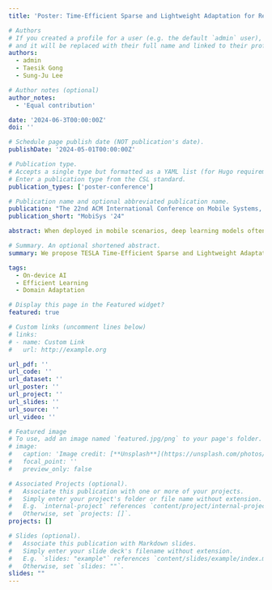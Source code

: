 ```yaml
---
title: 'Poster: Time-Efficient Sparse and Lightweight Adaptation for Real-Time Mobile Applications'

# Authors
# If you created a profile for a user (e.g. the default `admin` user), write the username (folder name) here
# and it will be replaced with their full name and linked to their profile.
authors:
  - admin
  - Taesik Gong
  - Sung-Ju Lee

# Author notes (optional)
author_notes:
  - 'Equal contribution'

date: '2024-06-3T00:00:00Z'
doi: ''

# Schedule page publish date (NOT publication's date).
publishDate: '2024-05-01T00:00:00Z'

# Publication type.
# Accepts a single type but formatted as a YAML list (for Hugo requirements).
# Enter a publication type from the CSL standard.
publication_types: ['poster-conference']

# Publication name and optional abbreviated publication name.
publication: "The 22nd ACM International Conference on Mobile Systems, Applications, and Services"
publication_short: "MobiSys '24"

abstract: When deployed in mobile scenarios, deep learning models often suffer from performance degradation due to domain shifts. Test-Time Adaptation (TTA) offers a viable solution, but current approaches face latency issues on resource-constrained mobile devices. We propose TESLA Time-Efficient Sparse and Lightweight Adaptation strategy for real-time mobile applications, which skips adaptation for specific batches to increase the inference sample rate. Our method balances model accuracy and inference speed by accumulating domain-informative samples from non-adapted batches and sparsely adapting them. Experiments on edge devices demonstrate competitive accuracy even with sparse adaptation rates, highlighting the effectiveness of our approach in real-time mobile applications. Our strategy can seamlessly integrate with existing lightweight adaptation and optimization algorithms, further accelerating inference across diverse mobile systems.

# Summary. An optional shortened abstract.
summary: We propose TESLA Time-Efficient Sparse and Lightweight Adaptation strategy for real-time mobile applications, which skips adaptation for specific batches to increase the inference sample rate. Our method balances model accuracy and inference speed by accumulating domain-informative samples from non-adapted batches and sparsely adapting them.

tags:
  - On-device AI
  - Efficient Learning
  - Domain Adaptation

# Display this page in the Featured widget?
featured: true

# Custom links (uncomment lines below)
# links:
# - name: Custom Link
#   url: http://example.org

url_pdf: ''
url_code: ''
url_dataset: ''
url_poster: ''
url_project: ''
url_slides: ''
url_source: ''
url_video: ''

# Featured image
# To use, add an image named `featured.jpg/png` to your page's folder.
# image:
#   caption: 'Image credit: [**Unsplash**](https://unsplash.com/photos/pLCdAaMFLTE)'
#   focal_point: ''
#   preview_only: false

# Associated Projects (optional).
#   Associate this publication with one or more of your projects.
#   Simply enter your project's folder or file name without extension.
#   E.g. `internal-project` references `content/project/internal-project/index.md`.
#   Otherwise, set `projects: []`.
projects: []

# Slides (optional).
#   Associate this publication with Markdown slides.
#   Simply enter your slide deck's filename without extension.
#   E.g. `slides: "example"` references `content/slides/example/index.md`.
#   Otherwise, set `slides: ""`.
slides: ""
---
```


<!-- {{% callout note %}}
Click the _Cite_ button above to demo the feature to enable visitors to import publication metadata into their reference management software.
{{% /callout %}}

{{% callout note %}}
Create your slides in Markdown - click the _Slides_ button to check out the example.
{{% /callout %}}

Add the publication's **full text** or **supplementary notes** here. You can use rich formatting such as including [code, math, and images](https://docs.hugoblox.com/content/writing-markdown-latex/). -->
